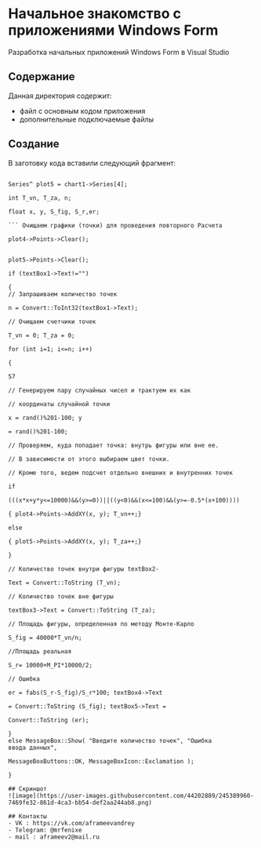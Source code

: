 # Начальное знакомство с приложениями Windows Form
Разработка начальных приложений Windows Form в Visual Studio

## Содержание
Данная директория содержит:

 - файл с основным кодом приложения 
 - дополнительные подключаемые файлы
 
 ## Создание
 
 В заготовку кода вставили следующий фрагмент:
 
```Series^ plot4 = chart1->Series[3];

Series^ plot5 = chart1->Series[4];

int T_vn, T_za, n;

float x, y, S_fig, S_r,er;

``` Очищаем графики (точки) для проведения повторного Расчета

plot4->Points->Clear();


plot5->Points->Clear();

if (textBox1->Text!="")

{
// Запрашиваем количество точек

n = Convert::ToInt32(textBox1->Text);

// Очищаем счетчики точек

T_vn = 0; T_za = 0;

for (int i=1; i<=n; i++)

{

57

// Генерируем пару случайных чисел и трактуем их как

// координаты случайной точки

x = rand()%201-100; y

= rand()%201-100;

// Проверяем, куда попадает точка: внутрь фигуры или вне ее.

// В зависимости от этого выбираем цвет точки.

// Кроме того, ведем подсчет отдельно внешних и внутренних точек

if

(((x*x+y*y<=10000)&&(y>=0))||((y<0)&&(x<=100)&&(y>=-0.5*(x+100))))

{ plot4->Points->AddXY(x, y); T_vn++;}

else

{ plot5->Points->AddXY(x, y); T_za++;}

}

// Количество точек внутри фигуры textBox2-

Text = Convert::ToString (T_vn);

// Количество точек вне фигуры

textBox3->Text = Convert::ToString (T_za);

// Площадь фигуры, определенная по методу Монте-Карло

S_fig = 40000*T_vn/n;

//Площадь реальная

S_r= 10000+M_PI*10000/2;

// Ошибка

er = fabs(S_r-S_fig)/S_r*100; textBox4->Text

= Convert::ToString (S_fig); textBox5->Text =

Convert::ToString (er);

}
else MessageBox::Show( "Введите количество точек", "Ошибка
ввода данных",

MessageBoxButtons::OK, MessageBoxIcon::Exclamation );

}

## Скриншот
![image](https://user-images.githubusercontent.com/44202889/245389960-7469fe32-861d-4ca3-bb54-def2aa244ab8.png)

## Контакты
- VK : https://vk.com/aframeevandrey
- Telegram: @mrfenixe
- mail : aframeev2@mail.ru
